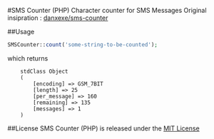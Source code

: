 #SMS Counter (PHP)
Character counter for SMS Messages
Original insipration : [danxexe/sms-counter](https://github.com/danxexe/sms-counter)

##Usage
```php
SMSCounter::count('some-string-to-be-counted');	
```
which returns
```
	stdClass Object
	(
		[encoding] => GSM_7BIT
		[length] => 25
		[per_message] => 160
		[remaining] => 135
		[messages] => 1
	)
```

##License
SMS Counter (PHP) is released under the [MIT License](LICENSE.txt)
